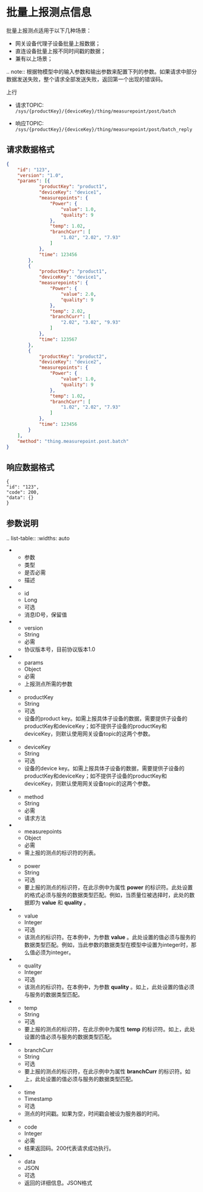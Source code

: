 # 批量上报测点信息

批量上报测点适用于以下几种场景：
- 网关设备代理子设备批量上报数据；
- 直连设备批量上报不同时间戳的数据；
- 兼有以上场景；

.. note:: 根据物模型中的输入参数和输出参数来配置下列的参数。如果请求中部分数据发送失败，整个请求全部发送失败，返回第一个出现的错误码。

上行
- 请求TOPIC: `/sys/{productKey}/{deviceKey}/thing/measurepoint/post/batch`

- 响应TOPIC: `/sys/{productKey}/{deviceKey}/thing/measurepoint/post/batch_reply`

## 请求数据格式

```json
{
	"id": "123",
	"version": "1.0",
	"params": [{
			"productKey": "product1",
			"deviceKey": "device1",
			"measurepoints": {
				"Power": {
					"value": 1.0,
					"quality": 9
				},
				"temp": 1.02,
				"branchCurr": [
					"1.02", "2.02", "7.93"
				]
			},
			"time": 123456
		},
		{
			"productKey": "product1",
			"deviceKey": "device1",
			"measurepoints": {
				"Power": {
					"value": 2.0,
					"quality": 9
				},
				"temp": 2.02,
				"branchCurr": [
					"2.02", "3.02", "9.93"
				]
			},
			"time": 123567
		},
		{
			"productKey": "product2",
			"deviceKey": "device2",
			"measurepoints": {
				"Power": {
					"value": 1.0,
					"quality": 9
				},
				"temp": 1.02,
				"branchCurr": [
					"1.02", "2.02", "7.93"
				]
			},
			"time": 123456
		}
	],
	"method": "thing.measurepoint.post.batch"
}
```

## 响应数据格式

```
{
"id": "123",
"code": 200,
"data": {}
}

```

## 参数说明

.. list-table::
   :widths: auto

   * - 参数
     - 类型
     - 是否必需
     - 描述
   * - id
     - Long
     - 可选
     - 消息ID号，保留值
   * - version
     - String
     - 必需
     - 协议版本号，目前协议版本1.0
   * - params
     - Object
     - 必需
     - 上报测点所需的参数
   * - productKey
     - String
     - 可选
     - 设备的product key。如需上报具体子设备的数据，需要提供子设备的productKey和deviceKey；如不提供子设备的productKey和deviceKey，则默认使用网关设备topic的这两个参数。
   * - deviceKey
     - String
     - 可选
     - 设备的device key。如需上报具体子设备的数据，需要提供子设备的productKey和deviceKey；如不提供子设备的productKey和deviceKey，则默认使用网关设备topic的这两个参数。 
   * - method
     - String
     - 必需
     - 请求方法
   * - measurepoints
     - Object
     - 必需
     - 需上报的测点的标识符的列表。
   * - power
     - String
     - 可选
     - 要上报的测点的标识符，在此示例中为属性 **power** 的标识符。此处设置的格式必须与服务的数据类型匹配。例如，当质量位被选择时，此处的数据即为 **value** 和 **quality** 。
   * - value
     - Integer
     - 可选
     - 该测点的标识符。在本例中，为参数 **value** 。此处设置的值必须与服务的数据类型匹配。例如，当此参数的数据类型在模型中设置为integer时，那么值必须为integer。
   * - quality
     - Integer
     - 可选
     - 该测点的标识符。在本例中，为参数 **quality** 。如上，此处设置的值必须与服务的数据类型匹配。
   * - temp
     - String
     - 可选
     - 要上报的测点的标识符，在此示例中为属性 **temp** 的标识符。如上，此处设置的值必须与服务的数据类型匹配。
   * - branchCurr
     - String
     - 可选
     - 要上报的测点的标识符，在此示例中为属性 **branchCurr** 的标识符。如上，此处设置的值必须与服务的数据类型匹配。
   * - time
     - Timestamp
     - 可选
     - 测点的时间戳。如果为空，时间戳会被设为服务器的时间。
   * - code
     - Integer
     - 必需
     - 结果返回码。200代表请求成功执行。
   * - data
     - JSON
     - 可选
     - 返回的详细信息。JSON格式



<!--end-->
